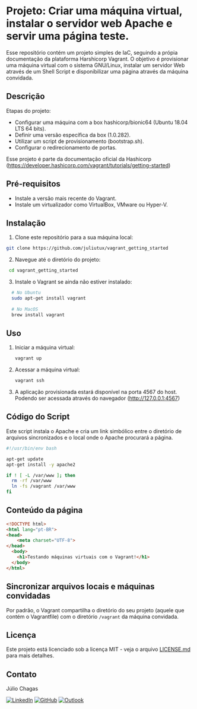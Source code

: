 # Projeto: Criar uma máquina virtual, instalar o servidor web Apache e servir uma página teste.

Esse repositório contém um projeto simples de IaC, seguindo a própia documentação da plataforma Harshicorp Vagrant. O objetivo é provisionar uma máquina virtual com o sistema GNU/Linux, instalar um servidor Web através de um Shell Script e disponibilizar uma página através da máquina convidada.

## Descrição

Etapas do projeto:

- Configurar uma máquina com a box hashicorp/bionic64 (Ubuntu 18.04 LTS 64 bits).
- Definir uma versão específica da box (1.0.282).
- Utilizar um script de provisionamento (bootstrap.sh).
- Configurar o redirecionamento de portas.

Esse projeto é parte da documentação oficial da Hashicorp (https://developer.hashicorp.com/vagrant/tutorials/getting-started)

## Pré-requisitos
- Instale a versão mais recente do Vagrant.
- Instale um virtualizador como VirtualBox, VMware ou Hyper-V.

## Instalação
1. Clone este repositório para a sua máquina local:
  ```sh
  git clone https://github.com/juliutux/vagrant_getting_started
  ```
2. Navegue até o diretório do projeto:
  ```sh
   cd vagrant_getting_started
  ```
3. Instale o Vagrant se ainda não estiver instalado:
  ```sh
    # No Ubuntu
    sudo apt-get install vagrant
    
    # No MacOS
    brew install vagrant
  ```

## Uso

1. Iniciar a máquina virtual:
    ```sh
    vagrant up
    ```
2. Acessar a máquina virtual:
    ```sh
    vagrant ssh
    ```
3. A aplicação provisionada estará disponível na porta 4567 do host. Podendo ser acessada através do navegador (http://127.0.0.1:4567)

## Código do Script

Este script instala o Apache e cria um link simbólico entre o diretório de arquivos sincronizados e o local onde o Apache procurará a página.

```bash
#!/usr/bin/env bash

apt-get update
apt-get install -y apache2

if ! [ -L /var/www ]; then
  rm -rf /var/www
  ln -fs /vagrant /var/www
fi
```
## Conteúdo da página
```html
<!DOCTYPE html> 
<html lang="pt-BR">
<head>
    <meta charset="UTF-8">
</head>
  <body> 
    <h1>Testando máquinas virtuais com o Vagrant!</h1> 
  </body> 
</html>
```
## Sincronizar arquivos locais e máquinas convidadas
Por padrão, o Vagrant compartilha o diretório do seu projeto (aquele que contém o Vagrantfile) com o diretório `/vagrant` da máquina convidada.

## Licença

Este projeto está licenciado sob a licença MIT - veja o arquivo [LICENSE.md](LICENSE.md) para mais detalhes.

## Contato

Júlio Chagas

[![LinkedIn](https://img.shields.io/badge/LinkedIn-000?style=for-the-badge&logo=linkedin&logoColor=0E76A8)](https://www.linkedin.com/in/julio-chagas/)
[![GitHub](https://img.shields.io/badge/GitHub-000?style=for-the-badge&logo=github&logoColor=white)](https://github.com/juliutux)
[![Outlook](https://img.shields.io/badge/Email-000?style=for-the-badge&logo=microsoft-outlook&logoColor=0078D4)](mailto:juliu12@outlook.com.br)

